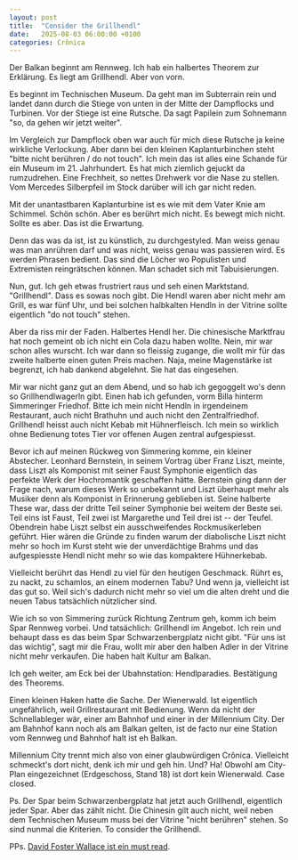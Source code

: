 ```yaml
---
layout: post
title:  "Consider the Grillhendl"
date:   2025-08-03 06:00:00 +0100
categories: Crônica
---
```

Der Balkan beginnt am Rennweg. Ich hab ein halbertes Theorem zur Erklärung. Es liegt am Grillhendl. Aber von vorn.

Es beginnt im Technischen Museum. Da geht man im Subterrain rein und landet dann durch die Stiege von unten in der Mitte der Dampflocks und Turbinen. Vor der Stiege ist eine Rutsche. Da sagt Papilein zum Sohnemann "so, da gehen wir jetzt weiter".

Im Vergleich zur Dampflock oben war auch für mich diese Rutsche ja keine wirkliche Verlockung. Aber dann bei den kleinen Kaplanturbinchen steht "bitte nicht berühren / do not touch". Ich mein das ist alles eine Schande für ein Museum im 21. Jahrhundert. Es hat mich ziemlich gejuckt da rumzudrehen. Eine Frechheit, so nettes Drehwerk vor die Nase zu stellen. Vom Mercedes Silberpfeil im Stock darüber will ich gar nicht reden.

Mit der unantastbaren Kaplanturbine ist es wie mit dem Vater Knie am Schimmel. Schön schön. Aber es berührt mich nicht. Es bewegt mich nicht. Sollte es aber. Das ist die Erwartung.

Denn das was da ist, ist zu künstlich, zu durchgestyled. Man weiss genau was man anrühren darf und was nicht, weiss genau was passieren wird. Es werden Phrasen bedient. Das sind die Löcher wo Populisten und Extremisten reingrätschen können. Man schadet sich mit Tabuisierungen.

Nun, gut. Ich geh etwas frustriert raus und seh einen Marktstand. "Grillhendl". Dass es sowas noch gibt. Die Hendl waren aber nicht mehr am Grill, es war fünf Uhr, und bei solchen halbkalten Hendln in der Vitrine sollte eigentlich "do not touch" stehen.

Aber da riss mir der Faden. Halbertes Hendl her. Die chinesische Marktfrau hat noch gemeint ob ich nicht ein Cola dazu haben wollte. Nein,  mir war schon alles wurscht. Ich war dann so fleissig zugange, die wollt mir für das zweite halberte einen guten Preis machen. Naja, meine Magenstärke ist begrenzt, ich hab dankend abgelehnt. Sie hat das eingesehen.

Mir war nicht ganz gut an dem Abend, und so hab ich gegoggelt wo's denn so Grillhendlwagerln gibt. Einen hab ich gefunden, vorm Billa hinterm Simmeringer Friedhof. Bitte ich mein nicht Hendln in irgendeinem Restaurant, auch nicht Brathuhn und auch nicht den Zentralfriedhof. Grillhendl heisst auch nicht Kebab mit Hühnerfleisch. Ich mein so wirklich ohne Bedienung totes Tier vor offenen Augen zentral aufgespiesst.

Bevor ich auf meinen Rückweg von Simmering komme, ein kleiner Abstecher. Leonhard Bernstein, in seinem Vortrag über Franz Liszt, meinte, dass Liszt als Komponist mit seiner Faust Symphonie eigentlich das perfekte Werk der Hochromantik geschaffen hätte. Bernstein ging dann der Frage nach, warum dieses Werk so unbekannt und Liszt überhaupt mehr als Musiker denn als Komponist in Erinnerung geblieben ist. Seine halberte These war, dass der dritte Teil seiner Symphonie bei weitem der Beste sei. Teil eins ist Faust, Teil zwei ist Margarethe und Teil drei ist -- der Teufel. Obendrein habe Liszt selbst ein ausschweifendes Rockmusikerleben geführt. Hier wären die Gründe zu finden warum der diabolische Liszt nicht mehr so hoch im Kurst steht wie der unverdächtige Brahms und das aufgespiesste Hendl nicht mehr so wie das kompaktere Hühnerkebab.

Vielleicht berührt das Hendl zu viel für den heutigen Geschmack. Rührt es, zu nackt, zu schamlos, an einem modernen Tabu? Und wenn ja, vielleicht ist das gut so. Weil sich's dadurch nicht mehr so viel um die alten dreht und die neuen Tabus tatsächlich nützlicher sind.

Wie ich so von Simmering zurück Richtung Zentrum geh, komm ich beim Spar Rennweg vorbei. Und tatsächlich: Grillhendl im Angebot. Ich rein und behaupt dass es das beim Spar Schwarzenbergplatz nicht gibt. "Für uns ist das wichtig", sagt mir die Frau, wollt mir aber den halben Adler in der Vitrine nicht mehr verkaufen. Die haben halt Kultur am Balkan.

Ich geh weiter, am Eck bei der Ubahnstation: Hendlparadies. Bestätigung des Theorems.

Einen kleinen Haken hatte die Sache. Der Wienerwald. Ist eigentlich ungefährlich, weil Grillrestaurant mit Bedienung. Wenn da nicht der Schnellableger wär, einer am Bahnhof und einer in der Millennium City. Der am Bahnhof kann noch als am Balkan gelten, ist de facto nur eine Station vom Rennweg und Bahnhof halt ist eh Balkan.

Millennium City trennt mich also von einer glaubwürdigen Crônica. Vielleicht schmeckt's dort nicht, denk ich mir und geh hin. Und? Ha! Obwohl am City-Plan eingezeichnet (Erdgeschoss, Stand 18) ist dort kein Wienerwald. Case closed.

Ps. Der Spar beim Schwarzenbergplatz hat jetzt auch Grillhendl, eigentlich jeder Spar. Aber das zählt nicht. Die Chinesin gilt auch nicht, weil neben dem Technischen Museum muss bei der Vitrine "nicht berühren" stehen. So sind nunmal die Kriterien. To consider the Grillhendl.

PPs. [David Foster Wallace ist ein must read](https://archive.org/details/wallace-consider-the-lobster).
